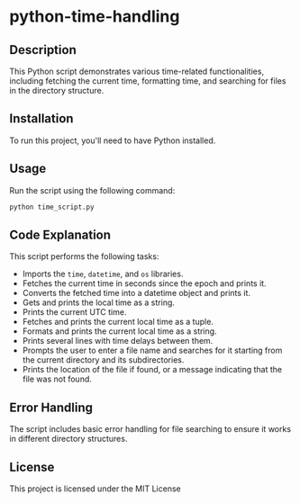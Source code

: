 # python-time-handling

## Description
This Python script demonstrates various time-related functionalities, including fetching the current time, formatting time, and searching for files in the directory structure.

## Installation
To run this project, you'll need to have Python installed.

## Usage
Run the script using the following command:
```sh
python time_script.py
```

## Code Explanation
This script performs the following tasks:

- Imports the `time`, `datetime`, and `os` libraries.
- Fetches the current time in seconds since the epoch and prints it.
- Converts the fetched time into a datetime object and prints it.
- Gets and prints the local time as a string.
- Prints the current UTC time.
- Fetches and prints the current local time as a tuple.
- Formats and prints the current local time as a string.
- Prints several lines with time delays between them.
- Prompts the user to enter a file name and searches for it starting from the current directory and its subdirectories.
- Prints the location of the file if found, or a message indicating that the file was not found.

## Error Handling
The script includes basic error handling for file searching to ensure it works in different directory structures.

## License
This project is licensed under the MIT License
